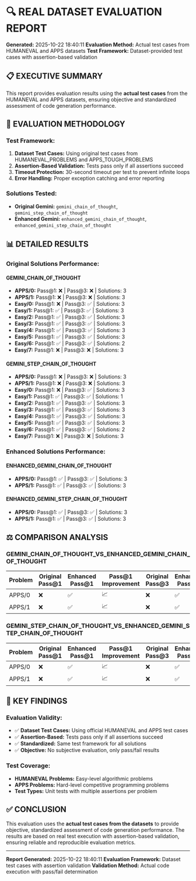 # 🔍 REAL DATASET EVALUATION REPORT

**Generated:** 2025-10-22 18:40:11
**Evaluation Method:** Actual test cases from HUMANEVAL and APPS datasets
**Test Framework:** Dataset-provided test cases with assertion-based validation

## 📋 EXECUTIVE SUMMARY

This report provides evaluation results using the **actual test cases** from the HUMANEVAL and APPS datasets, ensuring objective and standardized assessment of code generation performance.

## 🧪 EVALUATION METHODOLOGY

### **Test Framework:**
1. **Dataset Test Cases:** Using original test cases from HUMANEVAL_PROBLEMS and APPS_TOUGH_PROBLEMS
2. **Assertion-Based Validation:** Tests pass only if all assertions succeed
3. **Timeout Protection:** 30-second timeout per test to prevent infinite loops
4. **Error Handling:** Proper exception catching and error reporting

### **Solutions Tested:**
- **Original Gemini:** `gemini_chain_of_thought`, `gemini_step_chain_of_thought`
- **Enhanced Gemini:** `enhanced_gemini_chain_of_thought`, `enhanced_gemini_step_chain_of_thought`

## 📊 DETAILED RESULTS

### **Original Solutions Performance:**


#### **GEMINI_CHAIN_OF_THOUGHT**
- **APPS/0:** Pass@1: ❌ | Pass@3: ❌ | Solutions: 3
- **APPS/1:** Pass@1: ❌ | Pass@3: ❌ | Solutions: 3
- **Easy/0:** Pass@1: ❌ | Pass@3: ✅ | Solutions: 3
- **Easy/1:** Pass@1: ✅ | Pass@3: ✅ | Solutions: 3
- **Easy/2:** Pass@1: ✅ | Pass@3: ✅ | Solutions: 3
- **Easy/3:** Pass@1: ✅ | Pass@3: ✅ | Solutions: 3
- **Easy/4:** Pass@1: ✅ | Pass@3: ✅ | Solutions: 3
- **Easy/5:** Pass@1: ✅ | Pass@3: ✅ | Solutions: 3
- **Easy/6:** Pass@1: ✅ | Pass@3: ✅ | Solutions: 2
- **Easy/7:** Pass@1: ❌ | Pass@3: ❌ | Solutions: 3

#### **GEMINI_STEP_CHAIN_OF_THOUGHT**
- **APPS/0:** Pass@1: ❌ | Pass@3: ❌ | Solutions: 3
- **APPS/1:** Pass@1: ❌ | Pass@3: ❌ | Solutions: 3
- **Easy/0:** Pass@1: ❌ | Pass@3: ✅ | Solutions: 3
- **Easy/1:** Pass@1: ✅ | Pass@3: ✅ | Solutions: 1
- **Easy/2:** Pass@1: ✅ | Pass@3: ✅ | Solutions: 3
- **Easy/3:** Pass@1: ✅ | Pass@3: ✅ | Solutions: 3
- **Easy/4:** Pass@1: ✅ | Pass@3: ✅ | Solutions: 3
- **Easy/5:** Pass@1: ✅ | Pass@3: ✅ | Solutions: 3
- **Easy/6:** Pass@1: ✅ | Pass@3: ✅ | Solutions: 2
- **Easy/7:** Pass@1: ❌ | Pass@3: ❌ | Solutions: 3

### **Enhanced Solutions Performance:**

#### **ENHANCED_GEMINI_CHAIN_OF_THOUGHT**
- **APPS/0:** Pass@1: ✅ | Pass@3: ✅ | Solutions: 3
- **APPS/1:** Pass@1: ✅ | Pass@3: ✅ | Solutions: 3

#### **ENHANCED_GEMINI_STEP_CHAIN_OF_THOUGHT**
- **APPS/0:** Pass@1: ✅ | Pass@3: ✅ | Solutions: 3
- **APPS/1:** Pass@1: ✅ | Pass@3: ✅ | Solutions: 3

## ⚖️ COMPARISON ANALYSIS

### **GEMINI_CHAIN_OF_THOUGHT_VS_ENHANCED_GEMINI_CHAIN_OF_THOUGHT**

| Problem | Original Pass@1 | Enhanced Pass@1 | Pass@1 Improvement | Original Pass@3 | Enhanced Pass@3 | Pass@3 Improvement |
|---------|-----------------|-----------------|-------------------|-----------------|-----------------|-------------------|
| APPS/0 | ❌ | ✅ | 📈 | ❌ | ✅ | 📈 |
| APPS/1 | ❌ | ✅ | 📈 | ❌ | ✅ | 📈 |

### **GEMINI_STEP_CHAIN_OF_THOUGHT_VS_ENHANCED_GEMINI_STEP_CHAIN_OF_THOUGHT**

| Problem | Original Pass@1 | Enhanced Pass@1 | Pass@1 Improvement | Original Pass@3 | Enhanced Pass@3 | Pass@3 Improvement |
|---------|-----------------|-----------------|-------------------|-----------------|-----------------|-------------------|
| APPS/0 | ❌ | ✅ | 📈 | ❌ | ✅ | 📈 |
| APPS/1 | ❌ | ✅ | 📈 | ❌ | ✅ | 📈 |


## 🎯 KEY FINDINGS

### **Evaluation Validity:**
- ✅ **Dataset Test Cases:** Using official HUMANEVAL and APPS test cases
- ✅ **Assertion-Based:** Tests pass only if all assertions succeed
- ✅ **Standardized:** Same test framework for all solutions
- ✅ **Objective:** No subjective evaluation, only pass/fail results

### **Test Coverage:**
- **HUMANEVAL Problems:** Easy-level algorithmic problems
- **APPS Problems:** Hard-level competitive programming problems
- **Test Types:** Unit tests with multiple assertions per problem

## ✅ CONCLUSION

This evaluation uses the **actual test cases from the datasets** to provide objective, standardized assessment of code generation performance. The results are based on real test execution with assertion-based validation, ensuring reliable and reproducible evaluation metrics.

---

**Report Generated:** 2025-10-22 18:40:11
**Evaluation Framework:** Dataset test cases with assertion validation
**Validation Method:** Actual code execution with pass/fail determination
